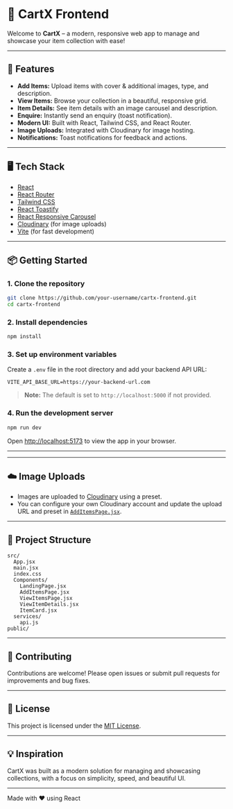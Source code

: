 # 🛒 CartX Frontend

Welcome to **CartX** – a modern, responsive web app to manage and showcase your item collection with ease!



---

## 🚀 Features

- **Add Items:** Upload items with cover & additional images, type, and description.
- **View Items:** Browse your collection in a beautiful, responsive grid.
- **Item Details:** See item details with an image carousel and description.
- **Enquire:** Instantly send an enquiry (toast notification).
- **Modern UI:** Built with React, Tailwind CSS, and React Router.
- **Image Uploads:** Integrated with Cloudinary for image hosting.
- **Notifications:** Toast notifications for feedback and actions.

---

## 🖥️ Tech Stack

- [React](https://react.dev/)
- [React Router](https://reactrouter.com/)
- [Tailwind CSS](https://tailwindcss.com/)
- [React Toastify](https://fkhadra.github.io/react-toastify/)
- [React Responsive Carousel](https://www.npmjs.com/package/react-responsive-carousel)
- [Cloudinary](https://cloudinary.com/) (for image uploads)
- [Vite](https://vitejs.dev/) (for fast development)

---

## 📦 Getting Started

### 1. **Clone the repository**

```bash
git clone https://github.com/your-username/cartx-frontend.git
cd cartx-frontend
```

### 2. **Install dependencies**

```bash
npm install
```

### 3. **Set up environment variables**

Create a `.env` file in the root directory and add your backend API URL:

```
VITE_API_BASE_URL=https://your-backend-url.com
```

> **Note:** The default is set to `http://localhost:5000` if not provided.

### 4. **Run the development server**

```bash
npm run dev
```

Open [http://localhost:5173](http://localhost:5173) to view the app in your browser.

---



---

## ☁️ Image Uploads

- Images are uploaded to [Cloudinary](https://cloudinary.com/) using a preset.
- You can configure your own Cloudinary account and update the upload URL and preset in [`AddItemsPage.jsx`](src/Components/AddItemsPage.jsx).

---

## 📁 Project Structure

```
src/
  App.jsx
  main.jsx
  index.css
  Components/
    LandingPage.jsx
    AddItemsPage.jsx
    ViewItemsPage.jsx
    ViewItemDetails.jsx
    ItemCard.jsx
  services/
    api.js
public/
```

---

## 🤝 Contributing

Contributions are welcome! Please open issues or submit pull requests for improvements and bug fixes.

---

## 📄 License

This project is licensed under the [MIT License](LICENSE).

---

## 💡 Inspiration

CartX was built as a modern solution for managing and showcasing collections, with a focus on simplicity, speed, and beautiful UI.

---

Made with ❤️ using React
